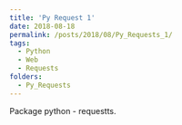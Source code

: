 ```yaml
---
title: 'Py Request 1'
date: 2018-08-18
permalink: /posts/2018/08/Py_Requests_1/
tags:
  - Python
  - Web
  - Requests
folders:
  - Py_Requests
---
```


Package python - requestts.